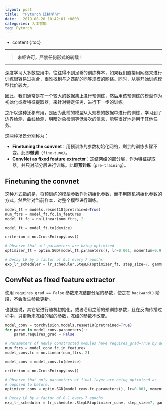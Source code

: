 ```yaml
---
layout: post
title:  "Pytorch 迁移学习"
date:   2019-08-20 10:42:01 +0800
categories: 人工智能
tag: Pytorch
---
```


* content
{:toc}


****

> **未经许可，严禁任何形式的转载！**

****

深度学习大多数应用中，往往得不到足够的训练样本，如果我们直接用网络来进行训练很容易过拟合，很难找到与之匹配的同等规模的网络。同时，从零开始训练模型代价较大。

因此，我们通常是在一个较大的数据集上进行预训练，然后用该预训练的模型作为初始化或者特征提取器，来针对特定任务，进行下一步的训练。

之所以这种迁移有用，是因为此前的模型从大规模的数据中进行的训练，学习到了边界检测，曲线检测，明暗对象检测等低层次的信息，能够很好地适用于其他任务。

这两种场景分别称为：

- **Finetuning the convnet**：用预训练的参数初始化网络，剩余的训练步骤不变。此即**微调**（`fine-tune`）。
- **ConvNet as fixed feature extractor**：冻结网络的部分层，作为特征提取器，并只对部分层进行训练。此即**预训练**（`pre-training`）。

## Finetuning the convnet

这种方式指的是，将预训练的模型参数作为初始化参数，而不用随机初始化参数的方式。然后针对当前样本，对整个模型进行训练。

```python
model_ft = models.resnet18(pretrained=True)
num_ftrs = model_ft.fc.in_features
model_ft.fc = nn.Linear(num_ftrs, 2)

model_ft = model_ft.to(device)

criterion = nn.CrossEntropyLoss()

# Observe that all parameters are being optimized
optimizer_ft = optim.SGD(model_ft.parameters(), lr=0.001, momentum=0.9)

# Decay LR by a factor of 0.1 every 7 epochs
exp_lr_scheduler = lr_scheduler.StepLR(optimizer_ft, step_size=7, gamma=0.1)
```

## ConvNet as fixed feature extractor

使用 `requires_grad == False` 参数来冻结部分层的参数，使之在 `backward()` 阶段，不会发生参数更新。

也就是说，其它层进行随机初始化，或者沿用之前的预训练参数，且在反向传播过程中，只更新未冻结的层的参数，冻结的参数不改变。

```python
model_conv = torchvision.models.resnet18(pretrained=True)
for param in model_conv.parameters():
    param.requires_grad = False

# Parameters of newly constructed modules have requires_grad=True by default
num_ftrs = model_conv.fc.in_features
model_conv.fc = nn.Linear(num_ftrs, 2)

model_conv = model_conv.to(device)

criterion = nn.CrossEntropyLoss()

# Observe that only parameters of final layer are being optimized as
# opposed to before.
optimizer_conv = optim.SGD(model_conv.fc.parameters(), lr=0.001, momentum=0.9)

# Decay LR by a factor of 0.1 every 7 epochs
exp_lr_scheduler = lr_scheduler.StepLR(optimizer_conv, step_size=7, gamma=0.1)
```